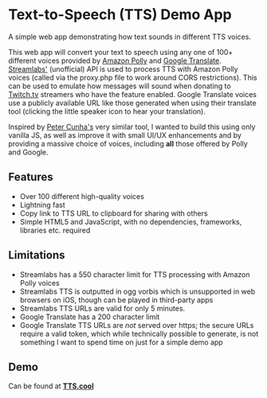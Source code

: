 # Text-to-Speech (TTS) Demo App
A simple web app demonstrating how text sounds in different TTS voices.

This web app will convert your text to speech using any one of 100+ different voices provided by [Amazon Polly](https://aws.amazon.com/polly/) and [Google Translate](https://translate.google.com/).
[Streamlabs'](https://streamlabs.com/) (unofficial) API is used to process TTS with Amazon Polly voices (called via the proxy.php file to work around CORS restrictions). This can be used to emulate how messages will sound when donating to [Twitch.tv](https://twitch.tv) streamers who have the feature enabled.
Google Translate voices use a publicly available URL like those generated when using their translate tool (clicking the little speaker icon to hear your translation).

Inspired by [Peter Cunha's](https://github.com/petercunha/tts) very similar tool, I wanted to build this using only vanilla JS, as well as improve it with small UI/UX enhancements and by providing a massive choice of voices, including **all** those offered by Polly and Google.

## Features
- Over 100 different high-quality voices
- Lightning fast
- Copy link to TTS URL to clipboard for sharing with others
- Simple HTML5 and JavaScript, with no dependencies, frameworks, libraries etc. required

## Limitations
- Streamlabs has a 550 character limit for TTS processing with Amazon Polly voices
- Streamlabs TTS is outputted in ogg vorbis which is unsupported in web browsers on iOS, though can be played in third-party apps
- Streamlabs TTS URLs are valid for only 5 minutes.
- Google Translate has a 200 character limit
- Google Translate TTS URLs are _not_ served over https; the secure URLs require a valid token, which while technically possible to generate, is not something I want to spend time on just for a simple demo app

## Demo
Can be found at [**TTS.cool**](https://tts.cool)